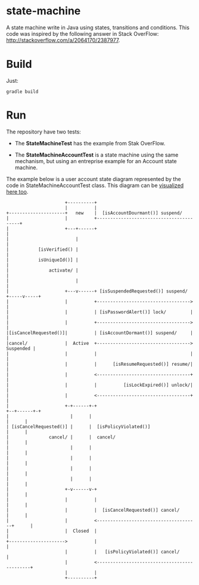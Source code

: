 # state-machine
A state machine write in Java using states, transitions and conditions. This code was inspired by the following answer in Stack OverFlow: http://stackoverflow.com/a/2064170/2387977.

# Build

Just:

    gradle build

# Run

The repository have two tests:

 - The **StateMachineTest** has the example from Stak OverFlow.

 - The **StateMachineAccountTest** is a state machine using the same mechanism, but using an entreprise example for an Account state machine. 

The example below is a user account state diagram represented by the code in StateMachineAccountTest class. This diagram can be [visualized here too](http://www.uml-diagrams.org/examples/online-shopping-user-account-state-diagram-example.png).



````
                      +----------+
                      |          |
+---------------------+   new    |  [isAccountDourmant()] suspend/
|                     |          +-----------------------------------------+
|                     +---+------+                                         |
|                         |                                                |
|           [isVerified() |                                                |
|           isUniqueId()] |                                                |
|               activate/ |                                                |
|                         |                                                |
|                     +---v------+ [isSuspendedRequested()] suspend/ +-----v-----+
|                     |          +----------------------------------->           |
|                     |          | [isPasswordAlert()] lock/         |           |
|                     |          +----------------------------------->           |
|[isCancelRequested()]|          | [isAccountDormant()] suspend/     |           |
|cancel/              |  Active  +-----------------------------------> Suspended |
|                     |          |                                   |           |
|                     |          |      [isResumeRequested()] resume/|           |
|                     |          <-----------------------------------+           |
|                     |          |          [isLockExpired()] unlock/|           |
|                     |          <-----------------------------------+           |
|                     +-+------+-+                                   +--+------+-+
|                       |      |                                        |      |
| [isCancelRequested()] |      |  [isPolicyViolated()]                  |      |
|               cancel/ |      |  cancel/                               |      |
|                       |      |                                        |      |
|                       |      |                                        |      |
|                       |      |                                        |      |
|                       |      |                                        |      |
|                     +-v------v-+                                      |      |
|                     |          |                                      |      |
|                     |          |  [isCancelRequested()] cancel/       |      |
|                     |          <--------------------------------------+      |
|                     |  Closed  |                                             |
+--------------------->          |                                             |
                      |          |   [isPolicyViolated()] cancel/              |
                      |          <---------------------------------------------+
                      |          |
                      +----------+


````
